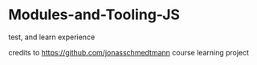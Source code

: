 # Modules-and-Tooling-JS
test, and learn experience 


credits to https://github.com/jonasschmedtmann
course learning project
